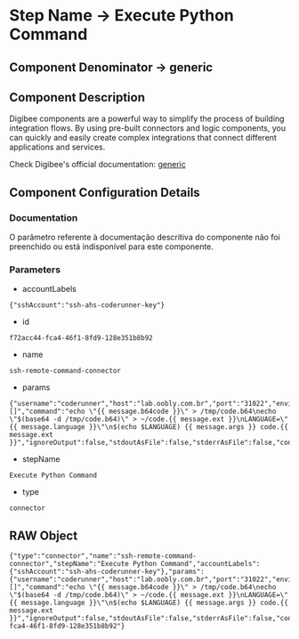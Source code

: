 # Step Name -> Execute Python Command
## Component Denominator -> generic

## Component Description

Digibee components are a powerful way to simplify the process of building integration flows. By using pre-built connectors and logic components, you can quickly and easily create complex integrations that connect different applications and services.

Check Digibee's official documentation: [generic](https://docs.digibee.com/documentation "Digibee documentation")

## Component Configuration Details
### Documentation

O parâmetro referente à documentação descritiva do componente não foi preenchido ou está indisponível para este componente.

### Parameters

* accountLabels
```
{"sshAccount":"ssh-ahs-coderunner-key"}
```

* id
```
f72acc44-fca4-46f1-8fd9-128e351b8b92
```

* name
```
ssh-remote-command-connector
```

* params
```
{"username":"coderunner","host":"lab.oobly.com.br","port":"31022","environmentVariablesRawMode":false,"environmentVariables":"[]","command":"echo \"{{ message.b64code }}\" > /tmp/code.b64\necho \"$(base64 -d /tmp/code.b64)\" > ~/code.{{ message.ext }}\nLANGUAGE=\"{{ message.language }}\"\n$(echo $LANGUAGE) {{ message.args }} code.{{ message.ext }}","ignoreOutput":false,"stdoutAsFile":false,"stderrAsFile":false,"connectTimeout":30000,"serverAliveInterval":30000,"failOnError":false}
```

* stepName
```
Execute Python Command
```

* type
```
connector
```


## RAW Object

```
{"type":"connector","name":"ssh-remote-command-connector","stepName":"Execute Python Command","accountLabels":{"sshAccount":"ssh-ahs-coderunner-key"},"params":{"username":"coderunner","host":"lab.oobly.com.br","port":"31022","environmentVariablesRawMode":false,"environmentVariables":"[]","command":"echo \"{{ message.b64code }}\" > /tmp/code.b64\necho \"$(base64 -d /tmp/code.b64)\" > ~/code.{{ message.ext }}\nLANGUAGE=\"{{ message.language }}\"\n$(echo $LANGUAGE) {{ message.args }} code.{{ message.ext }}","ignoreOutput":false,"stdoutAsFile":false,"stderrAsFile":false,"connectTimeout":30000,"serverAliveInterval":30000,"failOnError":false},"id":"f72acc44-fca4-46f1-8fd9-128e351b8b92"}
```